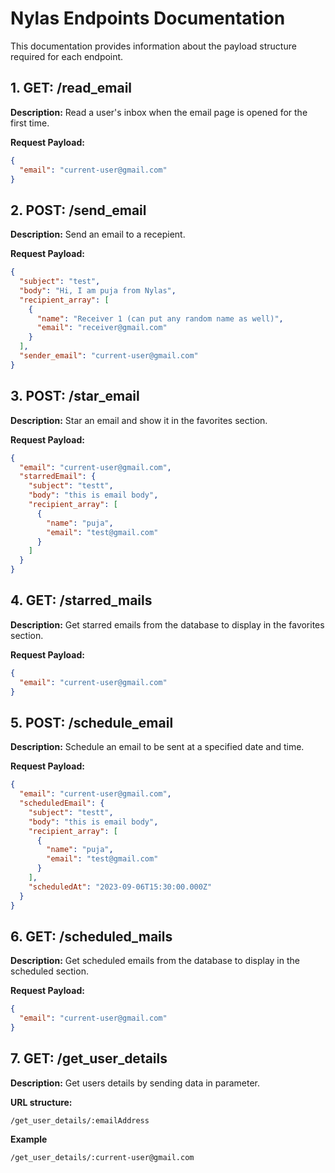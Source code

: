 # Nylas Endpoints Documentation

This documentation provides information about the payload structure required for each endpoint.

## 1. GET: /read_email

**Description:**
Read a user's inbox when the email page is opened for the first time.

**Request Payload:**

```json
{
  "email": "current-user@gmail.com"
}
```

## 2. POST: /send_email

**Description:**
Send an email to a recepient.

**Request Payload:**

```json
{
  "subject": "test",
  "body": "Hi, I am puja from Nylas",
  "recipient_array": [
    {
      "name": "Receiver 1 (can put any random name as well)",
      "email": "receiver@gmail.com"
    }
  ],
  "sender_email": "current-user@gmail.com"
}
```

## 3. POST: /star_email

**Description:**
Star an email and show it in the favorites section.

**Request Payload:**

```json
{
  "email": "current-user@gmail.com",
  "starredEmail": {
    "subject": "testt",
    "body": "this is email body",
    "recipient_array": [
      {
        "name": "puja",
        "email": "test@gmail.com"
      }
    ]
  }
}
```

## 4. GET: /starred_mails

**Description:**
Get starred emails from the database to display in the favorites section.

**Request Payload:**

```json
{
  "email": "current-user@gmail.com"
}
```

## 5. POST: /schedule_email

**Description:**
Schedule an email to be sent at a specified date and time.

**Request Payload:**

```json
{
  "email": "current-user@gmail.com",
  "scheduledEmail": {
    "subject": "testt",
    "body": "this is email body",
    "recipient_array": [
      {
        "name": "puja",
        "email": "test@gmail.com"
      }
    ],
    "scheduledAt": "2023-09-06T15:30:00.000Z"
  }
}
```

## 6. GET: /scheduled_mails

**Description:**
Get scheduled emails from the database to display in the scheduled section.

**Request Payload:**

```json
{
  "email": "current-user@gmail.com"
}
```

## 7. GET: /get_user_details

**Description:**
Get users details by sending data in parameter.

**URL structure:**

```
/get_user_details/:emailAddress
```

**Example**

```
/get_user_details/:current-user@gmail.com
```
